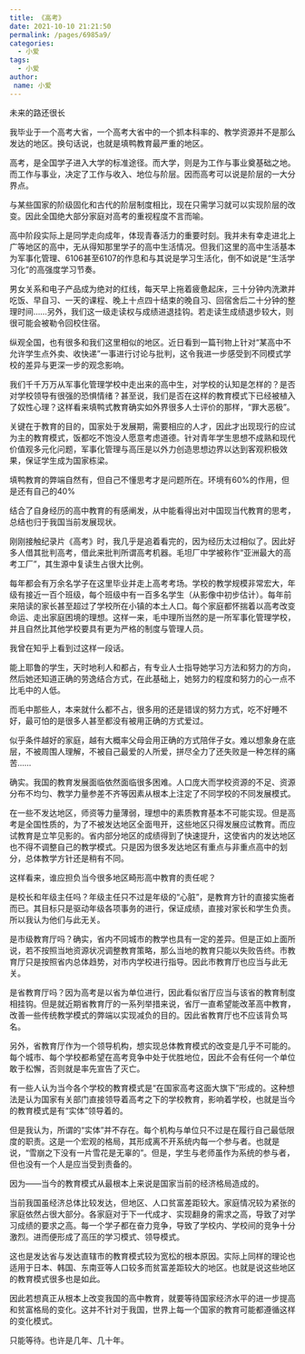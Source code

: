 ```yaml
---
title: 《高考》
date: 2021-10-10 21:21:50
permalink: /pages/6985a9/
categories:
  - 小爱
tags:
  - 小爱
author:
 name: 小爱
---
```

未来的路还很长

 

我毕业于一个高考大省，一个高考大省中的一个抓本科率的、教学资源并不是那么发达的地区。换句话说，也就是填鸭教育最严重的地区。

 

高考，是全国学子进入大学的标准途径。而大学，则是为工作与事业奠基础之地。而工作与事业，决定了工作与收入、地位与阶层。因而高考可以说是阶层的一大分界点。

 

与某些国家的阶级固化和古代的阶层制度相比，现在只需学习就可以实现阶层的改变。因此全国绝大部分家庭对高考的重视程度不言而喻。

 

高中阶段实际上是同学走向成年，体现青春活力的重要时刻。我并未有幸走进北上广等地区的高中，无从得知那里学子的高中生活情况。但我们这里的高中生活基本为军事化管理、6106甚至6107的作息和与其说是学习生活化，倒不如说是“生活学习化”的高强度学习节奏。

 

男女关系和电子产品成为绝对的红线，每天早上拖着疲惫起床，三十分钟内洗漱并吃饭、早自习、一天的课程、晚上十点四十结束的晚自习、回宿舍后二十分钟的整理时间……另外，我们这一级走读权与成绩进退挂钩。若走读生成绩退步较大，则很可能会被勒令回校住宿。

 

纵观全国，也有很多和我们这里相似的地区。近日看到一篇刊物上针对“某高中不允许学生点外卖、收快递”一事进行讨论与批判，这令我进一步感受到不同模式学校的差异与更深一步的观念影响。

 

我们千千万万从军事化管理学校中走出来的高中生，对学校的认知是怎样的？是否对学校领导有很强的恐惧情绪？甚至说，我们是否在这样的教育模式下已经被植入了奴性心理？这样看来填鸭式教育确实如外界很多人士评价的那样，“罪大恶极”。

 

关键在于教育的目的，国家处于发展期，需要相应的人才，因此才出现现行的应试为主的教育模式，饭都吃不饱没人愿意考虑道德。针对青年学生思想不成熟和现代价值观多元化问题，军事化管理与高压是以外力创造思想边界以达到客观积极效果，保证学生成为国家栋梁。

 

填鸭教育的弊端自然有，但自己不懂思考才是问题所在。环境有60%的作用，但是还有自己的40%

 

结合了自身经历的高中教育的有感阐发，从中能看得出对中国现当代教育的思考，总结也归于我国当前发展现状。

 

刚刚接触纪录片《高考》时，我几乎是追着看完的，因为经历太过相似了。因此好多人借其批判高考，借此来批判所谓高考机器。毛坦厂中学被称作“亚洲最大的高考工厂”，其生源中复读生占很大比例。

 

每年都会有万余名学子在这里毕业并走上高考考场。学校的教学规模非常宏大，年级有接近一百个班级，每个班级中有一百多名学生（从影像中初步估计）。每年前来陪读的家长甚至超过了学校所在小镇的本土人口。每个家庭都怀揣着以高考改变命运、走出家庭困境的理想。这样一来，毛中理所当然的是一所军事化管理学校，并且自然比其他学校要具有更为严格的制度与管理人员。

 

我曾在知乎上看到过这样一段话。

能上耶鲁的学生，天时地利人和都占，有专业人士指导她学习方法和努力的方向，然后她还知道正确的劳逸结合方式，在此基础上，她努力的程度和努力的心一点不比毛中的人低。

而毛中那些人，本来就什么都不占，很多用的还是错误的努力方式，吃不好睡不好，最可怕的是很多人甚至都没有被用正确的方式爱过。

似乎条件越好的家庭，越有大概率父母会用正确的方式陪伴子女。难以想象身在底层，不被周围人理解，不被自己最爱的人所爱，拼尽全力了还失败是一种怎样的痛苦……

 

确实。我国的教育发展面临依然面临很多困难。人口庞大而学校资源的不足、资源分布不均匀、教学力量参差不齐等因素从根本上注定了不同学校的不同发展模式。

 

在一些不发达地区，师资等力量薄弱，理想中的素质教育基本不可能实现。但是高考是全国性质的，为了不被发达地区全面甩开，这些地区只得发展应试教育。而应试教育是立竿见影的。省内部分地区的成绩得到了快速提升，这使省内的发达地区也不得不调整自己的教学模式。只是因为很多发达地区有重点与非重点高中的划分，总体教学方针还是稍有不同。

 

这样看来，谁应担负当今很多地区畸形高中教育的责任呢？

 

是校长和年级主任吗？年级主任只不过是年级的“心脏”，是教育方针的直接实施者而已。其目标只是驱动年级各项事务的进行，保证成绩，直接对家长和学生负责。所以我认为他们与此无关。

 

是市级教育厅吗？确实，省内不同城市的教学也具有一定的差异。但是正如上面所说，若不按照当地资源状况调整教育策略，那么当地的教育只能以失败告终。市教育厅只是按照省内总体趋势，对市内学校进行指导。因此市教育厅也应当与此无关。

 

是省教育厅吗？因为高考是以省为单位进行，因此看似省厅应当与该省的教育制度相挂钩。但是就近期省教育厅的一系列举措来说，省厅一直希望能改革高中教育，改善一些传统教学模式的弊端以实现减负的目的。因此省教育厅也不应该背负骂名。

 

另外，省教育厅作为一个领导机构，想实现总体教育模式的改变是几乎不可能的。每个城市、每个学校都希望在高考竞争中处于优胜地位，因此不会有任何一个单位敢于松懈，否则就是率先宣告了灭亡。

 

有一些人认为当今各个学校的教育模式是“在国家高考这面大旗下”形成的。这种想法是认为国家有关部门直接领导着高考之下的学校教育，影响着学校，也就是当今的教育模式是有“实体”领导着的。

 

但是我认为，所谓的“实体”并不存在。每个机构与单位只不过是在履行自己最低限度的职责。这是一个宏观的格局，其形成离不开系统内每一个参与者。也就是说，“雪崩之下没有一片雪花是无辜的”。但是，学生与老师虽作为系统的参与者，但也没有一个人是应当受到责备的。

 

因为——当今的教育模式从最根本上来说是国家当前的经济格局造成的。

 

当前我国虽经济总体比较发达，但地区、人口贫富差距较大。家庭情况较为紧张的家庭依然占很大部分。各家庭对于下一代成才、实现翻身的需求之高，导致了对学习成绩的要求之高。每一个学子都在奋力竞争，导致了学校内、学校间的竞争十分激烈。进而便形成了高压的学习模式、领导模式。

 

这也是发达省与发达直辖市的教育模式较为宽松的根本原因。实际上同样的理论也适用于日本、韩国、东南亚等人口较多而贫富差距较大的地区。也就是说这些地区的教育模式很多也是如此。

 

因此若想真正从根本上改变我国的高中教育，就要等待国家经济水平的进一步提高和贫富格局的变化。这并不针对于我国，世界上每一个国家的教育可能都遵循这样的变化模式。

 

只能等待。也许是几年、几十年。

 

